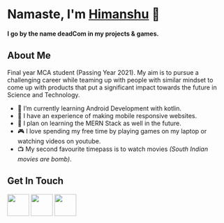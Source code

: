 # Namaste, I'm [Himanshu](https://013himanshu.github.io/) :pray:

**I go by the name deadCom in my projects & games.**


## About Me
Final year MCA student (Passing Year 2021). My aim is to pursue a challenging career while teaming up with people with similar mindset to come up with products that put a significant impact towards the future in Science and Technology. 

- :iphone: I’m currently learning Android Development with kotlin.
- :triangular_flag_on_post: I have an experience of making mobile responsive websites.
- :scroll: I plan on learning the MERN Stack as well in the future.
- :video_game: I love spending my free time by playing games on my laptop or watching videos on youtube.
- :tv: My second favourite timepass is to watch movies *(South Indian movies are bomb)*.


## Get In Touch
[<img src="https://user-images.githubusercontent.com/29120494/99687121-4aa3fc80-2aaa-11eb-9777-e6e623977104.png" height="50px"/>](https://www.linkedin.com/in/013himanshu/) [<img src="https://user-images.githubusercontent.com/29120494/99687455-aec6c080-2aaa-11eb-8233-a15d40b75420.png" height="50px"/>](https://github.com/013himanshu) [<img src="https://user-images.githubusercontent.com/29120494/99687915-33194380-2aab-11eb-8bf1-24b729443634.png" height="50px"/>](mailto:013himanshu@gmail.com)

